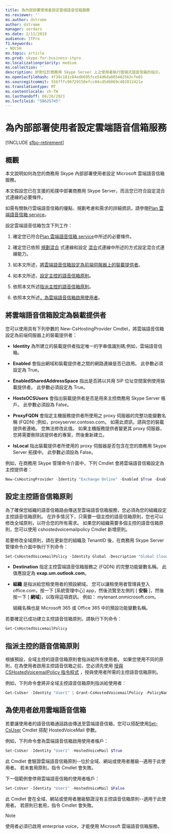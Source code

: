 ```yaml
---
title: 為內部部署使用者設定雲端語音信箱服務
ms.reviewer: ''
ms.author: dstrome
author: dstrome
manager: serdars
ms.date: 2/11/2019
audience: ITPro
f1.keywords:
- NOCSH
ms.topic: article
ms.prod: skype-for-business-itpro
ms.localizationpriority: medium
ms.collection: ''
description: 針對位於商務用 Skype Server 上之使用者執行雲端式語音信箱的指示。
ms.openlocfilehash: 4f38c181c84edb695fce54d6da805482563cfe01
ms.sourcegitcommit: 556fffc96729150efcc04cd5d6069c402012421e
ms.translationtype: MT
ms.contentlocale: zh-TW
ms.lasthandoff: 08/26/2021
ms.locfileid: "58625745"
---
```

# <a name="configure-cloud-voicemail-service-for-on-premises-users"></a>為內部部署使用者設定雲端語音信箱服務

[!INCLUDE [sfbo-retirement](../../Hub/includes/sfbo-retirement.md)]


## <a name="overview"></a>概觀 
本文說明如何為您的商務用 Skype 內部部署使用者設定 Microsoft 雲端語音信箱服務。  

本文假設您已在支援的拓撲中部署商務用 Skype Server，而且您已符合設定混合式連線的必要條件。

如需有關執行雲端語音信箱的優點、規劃考慮和需求的詳細資訊，請參閱[Plan 雲端語音信箱 service](plan-cloud-voicemail.md)。




設定雲端語音信箱包含下列工作：

1.  確定您已符合[Plan 雲端語音信箱 service](plan-cloud-voicemail.md)中所述的必要條件。

2.  確定您已依照 [規劃混合](plan-hybrid-connectivity.md) 式連線和設定 [混合](configure-hybrid-connectivity.md)式連線中所述的方式設定混合式連線能力。 

3.  如本文所述，[將雲端語音信箱設定為前端伺服器上的裝載提供者](#configure-cloud-voicemail-as-the-hosting-provider)。

4.  如本文所述，[設定主控的語音信箱原則](#configure-a-hosted-voicemail-policy)。

5.  依照本文所述[指派主控的語音信箱原則](#assign-a-hosted-voicemail-policy)。

6.  依照本文所述[，為雲端語音信箱啟用使用者](#enable-a-user-for-cloud-voicemail)。


## <a name="configure-cloud-voicemail-as-the-hosting-provider"></a>將雲端語音信箱設定為裝載提供者 

您可以使用具有下列參數的 New-CsHostingProvider Cmdlet，將雲端語音信箱設定為前端伺服器上的裝載提供者：

- **Identity** 為所建立的裝載提供者指定唯一的字串值識別碼;例如，雲端語音信箱。 

- **Enabled** 會指出網域和裝載提供者之間的網路連線是否已啟用。 此參數必須設定為 True。

- **EnabledSharedAddressSpace** 指出是否將以共用 SIP 位址空間案例使用裝載提供者。 此參數必須設定為 True。

- **HostsOCSUsers** 會指出裝載提供者是否是用來主控商務用 Skype Server 帳戶。 此參數必須設為 False。

- **ProxyFQDN** 會指定主機服務提供者所使用之 proxy 伺服器的完整功能變數名稱 (FQDN) ;例如，proxyserver.contoso.com。 如需此資訊，請與您的裝載提供者連絡。 您無法修改此值。 如果主機服務提供者變更其 proxy 伺服器，您將需要刪除該提供者的專案，然後重新建立。

- **IsLocal** 指出裝載提供者所使用的 proxy 伺服器是否包含在您的商務用 Skype Server 拓撲中。 此參數必須設為 False。

例如，在商務用 Skype 管理命令介面中，下列 Cmdlet 會將雲端語音信箱設定為主控提供者：


```PowerShell
New-CsHostingProvider -Identity "Exchange Online" -Enabled $True -EnabledSharedAddressSpace $True -HostsOCSUsers $False -ProxyFqdn "exap.um.outlook.com" -IsLocal $False -VerificationLevel UseSourceVerification
```

## <a name="configure-a-hosted-voicemail-policy"></a>設定主控語音信箱原則

為了確保您組織的語音信箱路由傳送至雲端語音信箱服務，您必須為您的組織設定主控語音信箱原則。 在許多情況下，只需要一個主控的語音信箱原則，您也可以修改全域原則，以符合您的所有需求。 如果您的組織需要多個主控的語音信箱原則，您可以使用 cshostedvoicemailpolicy Cmdlet 新增原則。

若要修改全域原則，請在更新您的組織及 TenantID 後，在商務用 Skype Server 管理命令介面中執行下列命令：

```PowerShell
Set-CsHostedVoicemailPolicy -Identity Global -Description "Global Cloud Voicemail Policy" -Destination exap.um.outlook.com -Organization YourDefaultDomain.onmicrosoft.com
```

- **Destination** 指定主控雲端語音信箱服務之 (FQDN) 的完整功能變數名稱。 此值應設定為 **exap.um.outlook.com**。

- **組織** 是指派給您租使用者的預設網域。 您可以讓租使用者管理員登入 office.com，按一下 [系統管理中心] app，然後流覽至左側的 [ **安裝** ]，然後按一下 [ **網域**]，以取得這項資訊。 例如： mytenant.onmicrosoft.com。

    組織名稱也是 Microsoft 365 或 Office 365 中的預設功能變數名稱。

若要確定已成功建立主控語音信箱原則，請執行下列命令：

```PowerShell
Get-CsHostedVoicemailPolicy
```

## <a name="assign-a-hosted-voicemail-policy"></a>指派主控的語音信箱原則

根據預設，全域主控的語音信箱原則會指派給所有使用者。 如果您使用不同的原則，在為使用者啟用主控語音信箱之前，您必須先使用 [授與 CSHostedVoicemailPolicy 指令程式](/powershell/module/skype/grant-cshostedvoicemailpolicy?view=skype-ps) ，授與使用者所需的主控語音信箱原則。

例如，下列命令會將非全域主控語音信箱原則指派給使用者：


```PowerShell
Get-CsUser -Identity "User1" | Grant-CsHostedVoicemailPolicy -PolicyName "Tag:CloudVoiceMailUsers" 
```

## <a name="enable-a-user-for-cloud-voicemail"></a>為使用者啟用雲端語音信箱

若要讓使用者的語音信箱通話路由傳送至雲端語音信箱，您可以搭配使用[Set-CsUser](/powershell/module/skype/set-csuser?view=skype-ps) Cmdlet 搭配 HostedVoiceMail 參數。 

例如，下列命令會為雲端語音信箱啟用使用者帳戶： 

```powershell
Set-CsUser -Identity "User1" -HostedVoiceMail $True
```

此 Cmdlet 會驗證雲端語音信箱原則--位於全域、網站或使用者層級--適用于此使用者。 若未套用原則，指令 Cmdlet 會失敗。  

下一個範例會停用雲端語音信箱的使用者帳戶：

```powershell
Set-CsUser -Identity "User1" -HostedVoiceMail $False
```

此 Cmdlet 會在全域、網站或使用者層級驗證沒有主控語音信箱原則--適用于此使用者。 若原則已套用，指令 Cmdlet 會失敗。

> [!NOTE]
>  使用者必須已啟用 enterprise voice，才能使用 Microsoft 雲端語音信箱服務。